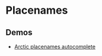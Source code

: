 # Placenames

## Demos

* [Arctic placenames autocomplete](http://npolar.github.io/placenames/demo/placename/arctic/autocomplete/)